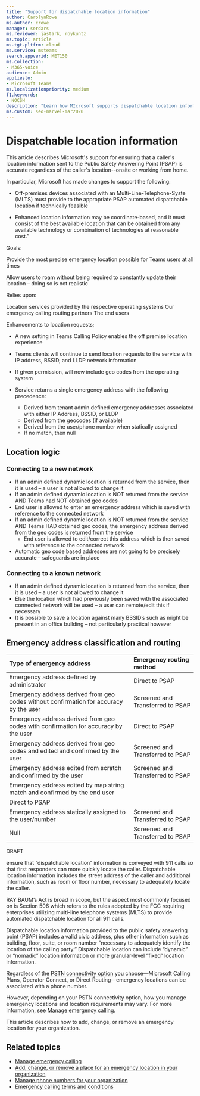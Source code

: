 ```yaml
---
title: "Support for dispatchable location information"
author: CarolynRowe
ms.author: crowe
manager: serdars
ms.reviewer: jastark, roykuntz
ms.topic: article
ms.tgt.pltfrm: cloud
ms.service: msteams
search.appverid: MET150
ms.collection: 
- M365-voice
audience: Admin
appliesto:
- Microsoft Teams
ms.localizationpriority: medium
f1.keywords:
- NOCSH
description: "Learn how MIcrosoft supports dispatchable location information to support emergency calling. "
ms.custom: seo-marvel-mar2020
---
```


# Dispatchable location information

This article describes Microsoft's support for ensuring that a caller's location information sent to the Public Safety Answering Point (PSAP) is accurate regardless of the caller's location--onsite or working from home.

In particular, Microsoft has made changes to support the following:  

- Off-premises devices associated with an Multi-Line-Telephone-Syste (MLTS) must provide to the appropriate PSAP automated dispatchable location if technically feasible

- Enhanced location information may be coordinate-based, and it must consist of the best available location that can be obtained from any available technology or combination of technologies at reasonable cost.”

Goals:

Provide the most precise emergency location possible for Teams users at all times

Allow users to roam without  being required to constantly update their location – doing so is not realistic

Relies upon:

Location services provided by the respective operating systems
Our emergency calling routing partners
The end users

Enhancements to location requests;

- A new setting in Teams Calling Policy enables the off premise location experience

- Teams clients will continue to send location requests to the service with IP address, BSSID, and LLDP network information

- If given permission, will now include geo codes from the operating system

- Service returns a single emergency address with the following precedence:
   - Derived from tenant admin defined emergency addresses associated with either IP Address, BSSID, or LLDP 
   - Derived from the geocodes (if available)
   - Derived from the user/phone number when statically assigned
   - If no match, then null

## Location logic 

### Connecting to a new network

- If an admin defined dynamic location is returned from the service, then it is used – a user is not allowed to change it
- If an admin defined dynamic location is NOT returned from the service AND Teams had NOT obtained geo codes
- End user is allowed to enter an emergency address which is saved with reference to the connected network
- If an admin defined dynamic location is NOT returned from the service AND Teams HAD obtained geo codes, the emergency address derived from the geo codes is returned from the service 
   - End user is allowed to edit/correct this address which is then saved with reference to the connected network
- Automatic geo code based addresses are not going to be precisely accurate – safeguards are in place

### Connecting to a known network  

- If an admin defined dynamic location is returned from the service, then it is used – a user is not allowed to change it
- Else the location which had previously been saved with the associated connected network will be used – a user can remote/edit this if necessary
- It is possible to save a location against many BSSID’s such as might be present in an office building – not particularly practical however

## Emergency address classification and routing

| Type of emergency address | Emergency routing method |
| :------------| :-------|
| Emergency address defined by administrator | Direct to PSAP |
| Emergency address derived from geo codes without confirmation for accuracy by the user | Screened and Transferred to PSAP |
| Emergency address derived from geo codes with confirmation for accuracy by the user | Direct to PSAP |
|  Emergency address derived from geo codes and edited and confirmed by the user | Screened and Transferred to PSAP |
| Emergency address edited from scratch and confirmed by the user | Screened and Transferred to PSAP |
| Emergency address edited by map string match and confirmed by the end user
| Direct to PSAP |
| Emergency address statically assigned to the user/number | Screened and Transferred to PSAP |
| Null |  Screened and Transferred to PSAP |














DRAFT


ensure that “dispatchable location” information is conveyed with 911 calls so that first responders can more quickly locate the caller. Dispatchable location information includes the street address of the caller and additional information, such as room or floor number, necessary to adequately locate the caller.


RAY BAUM’s Act is broad in scope, but the aspect most commonly focused on is Section 506 which refers to the rules adopted by the FCC requiring enterprises utilizing multi-line telephone systems (MLTS) to provide automated dispatchable location for all 911 calls.

Dispatchable location information provided to the public safety answering point (PSAP) includes a valid civic address, plus other information such as building, floor, suite, or room number “necessary to adequately identify the location of the calling party.” Dispatchable location can include “dynamic” or “nomadic” location information or more granular-level “fixed” location information.





Regardless of the [PSTN connectivity option](pstn-connectivity.md) you choose&mdash;Microsoft Calling Plans, Operator Connect, or Direct Routing&mdash;emergency locations can be associated with a phone number.

However, depending on your PSTN connectivity option, how you manage emergency locations and location requirements may vary. For more information, see [Manage emergency calling](what-are-emergency-locations-addresses-and-call-routing.md).

This article describes how to add, change, or remove an emergency location for your organization. 




## Related topics

- [Manage emergency calling](what-are-emergency-locations-addresses-and-call-routing.md)
- [Add, change, or remove a place for an emergency location in your organization](add-change-remove-emergency-place-organization.md)
- [Manage phone numbers for your organization](/microsoftteams/manage-phone-numbers-for-your-organization)
- [Emergency calling terms and conditions](./emergency-calling-terms-and-conditions.md)